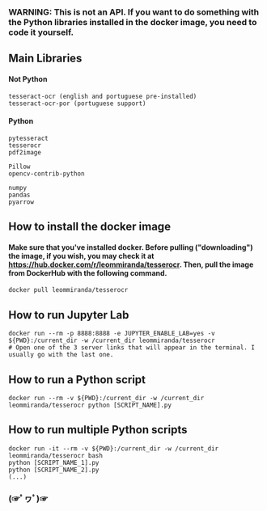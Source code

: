 ### WARNING: This is not an API. If you want to do something with the Python libraries installed in the docker image, you need to code it yourself.

## Main Libraries
#### Not Python

```
tesseract-ocr (english and portuguese pre-installed)
tesseract-ocr-por (portuguese support)
```

#### Python
```
pytesseract
tesserocr
pdf2image

Pillow
opencv-contrib-python

numpy
pandas
pyarrow
```

## How to install the docker image
#### Make sure that you've installed docker. Before pulling ("downloading") the image, if you wish, you may check it at https://hub.docker.com/r/leommiranda/tesserocr. Then, pull the image from DockerHub with the following command. 

```
docker pull leommiranda/tesserocr
```

## How to run Jupyter Lab

```
docker run --rm -p 8888:8888 -e JUPYTER_ENABLE_LAB=yes -v ${PWD}:/current_dir -w /current_dir leommiranda/tesserocr
# Open one of the 3 server links that will appear in the terminal. I usually go with the last one.
```

## How to run a Python script

```
docker run --rm -v ${PWD}:/current_dir -w /current_dir leommiranda/tesserocr python [SCRIPT_NAME].py
```

## How to run multiple Python scripts

```
docker run -it --rm -v ${PWD}:/current_dir -w /current_dir leommiranda/tesserocr bash
python [SCRIPT_NAME_1].py
python [SCRIPT_NAME_2].py
(...)
```

### (☞ﾟヮﾟ)☞
